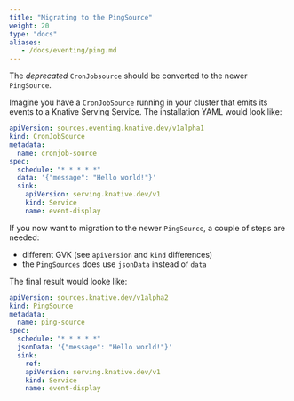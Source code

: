 ```yaml
---
title: "Migrating to the PingSource"
weight: 20
type: "docs"
aliases:
   - /docs/eventing/ping.md
---
```


The _deprecated_ `CronJobsource` should be converted to the newer `PingSource`.

Imagine you have a `CronJobSource` running in your cluster that emits its events to a Knative Serving Service.
The installation YAML would look like:

```yaml
apiVersion: sources.eventing.knative.dev/v1alpha1
kind: CronJobSource
metadata:
  name: cronjob-source
spec:
  schedule: "* * * * *"
  data: '{"message": "Hello world!"}'
  sink:
    apiVersion: serving.knative.dev/v1
    kind: Service
    name: event-display
```

If you now want to migration to the newer `PingSource`, a couple of steps are needed:

* different GVK (see `apiVersion` and `kind` differences) 
* the `PingSources` does use `jsonData` instead of `data`

The final result would looke like:

```yaml
apiVersion: sources.knative.dev/v1alpha2
kind: PingSource
metadata:
  name: ping-source
spec:
  schedule: "* * * * *"
  jsonData: '{"message": "Hello world!"}'
  sink:
    ref:
    apiVersion: serving.knative.dev/v1
    kind: Service
    name: event-display
```

